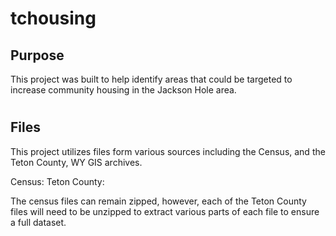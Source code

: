 # tchousing

## Purpose

This project was built to help identify areas that could be targeted to 
increase community housing in the Jackson Hole area. 
#
## Files
This project utilizes files form various sources including the Census, and the 
Teton County, WY GIS archives. 

Census:
Teton County:

The census files can remain zipped, however, each of the Teton County files 
will need to be unzipped to extract various parts of each file to ensure a 
full dataset. 